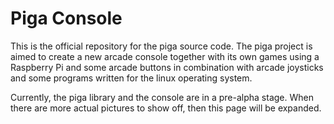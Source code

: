 Piga Console
============

This is the official repository for the piga source code. The piga project 
is aimed to create a new arcade console together with its own games using 
a Raspberry Pi and some arcade buttons in combination with arcade joysticks
and some programs written for the linux operating system. 

Currently, the piga library and the console are in a pre-alpha stage. When 
there are more actual pictures to show off, then this page will be expanded.
